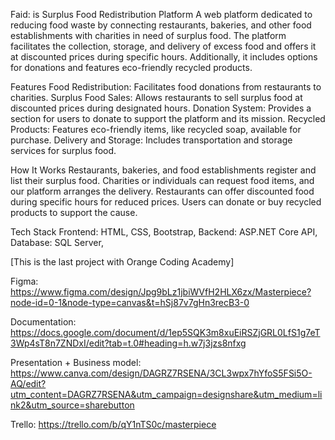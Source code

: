 Faid: is Surplus Food Redistribution Platform A web platform dedicated to reducing food waste by connecting restaurants, bakeries, and other food establishments with charities in need of surplus food. The platform facilitates the collection, storage, and delivery of excess food and offers it at discounted prices during specific hours. Additionally, it includes options for donations and features eco-friendly recycled products.

Features Food Redistribution: Facilitates food donations from restaurants to charities. Surplus Food Sales: Allows restaurants to sell surplus food at discounted prices during designated hours. Donation System: Provides a section for users to donate to support the platform and its mission. Recycled Products: Features eco-friendly items, like recycled soap, available for purchase. Delivery and Storage: Includes transportation and storage services for surplus food.

How It Works Restaurants, bakeries, and food establishments register and list their surplus food. Charities or individuals can request food items, and our platform arranges the delivery. Restaurants can offer discounted food during specific hours for reduced prices. Users can donate or buy recycled products to support the cause.

Tech Stack Frontend: HTML, CSS, Bootstrap, Backend: ASP.NET Core API, Database: SQL Server,

[This is the last project with Orange Coding Academy]

Figma: https://www.figma.com/design/Jpg9bLz1jbiWVfH2HLX6zx/Masterpiece?node-id=0-1&node-type=canvas&t=hSj87v7gHn3recB3-0

Documentation: https://docs.google.com/document/d/1ep5SQK3m8xuEiRSZjGRL0LfS1g7eT3Wp4sT8n7ZNDxI/edit?tab=t.0#heading=h.w7j3jzs8nfxg


Presentation + Business model: https://www.canva.com/design/DAGRZ7RSENA/3CL3wpx7hYfoS5FSi5O-AQ/edit?utm_content=DAGRZ7RSENA&utm_campaign=designshare&utm_medium=link2&utm_source=sharebutton

Trello: https://trello.com/b/qY1nTS0c/masterpiece
